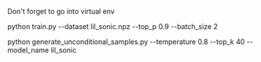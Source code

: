 Don't forget to go into virtual env

python train.py --dataset lil_sonic.npz --top_p 0.9 --batch_size 2

python generate_unconditional_samples.py --temperature 0.8 --top_k 40 --model_name lil_sonic